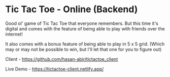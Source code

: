# Tic Tac Toe - Online (Backend)

Good ol' game of Tic Tac Toe that everyone remembers. But this time it's digital and comes with the feature of being able to play with friends over the internet!

It also comes with a bonus feature of being able to play in 5 x 5 grid. (Which may or may not be possible to win, but I'll let that one for you to figure out)

Client - https://github.com/hasan-abir/tictactoe_client

Live Demo - https://tictactoe-client.netlify.app/
